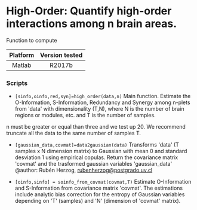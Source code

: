 # High-Order: Quantify high-order interactions among n brain areas.
Function to compute

| Platform | Version tested              |
| :------: | :----------------------:    |
| Matlab   | R2017b                      |

### Scripts
*  `[sinfo,oinfo,red,syn]=high_order(data,n)` Main function. Estimate the O-Information, S-Information, Redundancy and Synergy among n-plets from 'data' with dimensionality (T,N), where N is the number of brain regions or modules, etc. and T is the number of samples.

n must be greater or equal than three and we test up 20.
We recommend truncate all the data to the same number of samples T.
 

*  `[gaussian_data,covmat]=data2gaussian(data)` 
 Transforms 'data' (T samples x N dimension matrix) to Gaussian with mean 0 and standard desviation 1 using empirical copulas. Return the covariance matrix 'covmat' and the trasformed gaussian variables 'gaussian_data'
@author: Rubén Herzog, rubenherzog@postgrado.uv.cl

*  `[oinfo,sinfo] = soinfo_from_covmat(covmat,T)` 
Estimate O-Information and S-Information from covariance matrix 'covmat'. The estimations include analytic bias correction for the entropy of Gaussian variables depending on 'T' (samples) and 'N' (dimension of 'covmat' matrix).
